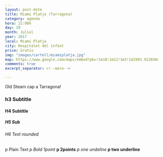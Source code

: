 ```yaml
---
layout: post-date
title: Miami Platja (Tarragona)
category: agenda
hora: 22:00h
day: 29
month: Juliol
year: 2017
local: Miami Platja
city: Hospitalet del infant
price: Gratis
img: "images/cartell/miamiplatja.jpg"
map: https://www.google.com/maps/embed?pb=!1m18!1m12!1m3!1d2993.9120366615266!2d2.147287815766556!3d41.37599580466353!2m3!1f0!2f0!3f0!3m2!1i1024!2i768!4f13.1!3m3!1m2!1s0x12a4a27412e79701%3A0x3798a8b53501c8cb!2sLas+Arenas+Barcelona!5e0!3m2!1ses!2ses!4v1520093900854
comments: true
excerpt_separator: <!--more-->

---
```


Old Steam cap a Tarragona!

<!--more-->

### h3 Subtitle
#### H4 Subtitle
##### H5 Sub
###### H6 Text rounded

p Plain Text
*p Bold 1point*
**p 2points**
_p one undeline_
__p two underline__
